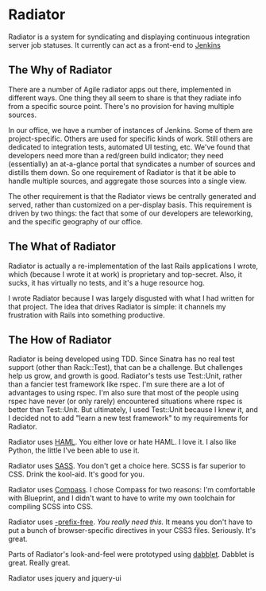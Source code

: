 Radiator
========

Radiator is a system for syndicating and displaying continuous integration server job statuses. It currently can act as a front-end to [Jenkins](http://jenkins-ci.org/)

The Why of Radiator
-------------------

There are a number of Agile radiator apps out there, implemented in different ways. One thing they all seem to share is that they radiate info from a specific source point. There's no provision for having multiple sources.

In our office, we have a number of instances of Jenkins. Some of them are project-specific. Others are used for specific kinds of work. Still others are dedicated to integration tests, automated UI testing, etc. We've found that developers need more than a red/green build indicator; they need (essentially) an at-a-glance portal that syndicates a number of sources and distills them down. So one requirement of Radiator is that it be able to handle multiple sources, and aggregate those sources into a single view. 

The other requirement is that the Radiator views be centrally generated and served, rather than customized on a per-display basis. This requirement is driven by two things: the fact that some of our developers are teleworking, and the specific geography of our office.

The What of Radiator
--------------------

Radiator is actually a re-implementation of the last Rails applications I wrote, which (because I wrote it at work) is proprietary and top-secret. Also, it sucks, it has virtually no tests, and it's a huge resource hog.

I wrote Radiator because I was largely disgusted with what I had written for that project. The idea that drives Radiator is simple: it channels my frustration with Rails into something productive.

The How of Radiator
-------------------

Radiator is being developed using TDD. Since Sinatra has no real test support (other than Rack::Test), that can be a challenge. But challenges help us grow, and growth is good. Radiator's tests use Test::Unit, rather than a fancier test framework like rspec. I'm sure there are a lot of advantages to using rspec. I'm also sure that most of the people using rspec have never (or only rarely) encountered situations where rspec is better than Test::Unit. But ultimately, I used Test::Unit because I knew it, and I decided not to add "learn a new test framework" to my requirements for Radiator.

Radiator uses [HAML](http://haml.info). You either love or hate HAML. I love it. I also like Python, the little I've been able to use it.

Radiator uses [SASS](http://sass-lang.com/). You don't get a choice here. SCSS is far superior to CSS. Drink the kool-aid. It's good for you.

Radiator uses [Compass](http://compass-style.org/). I chose Compass for two reasons: I'm comfortable with Blueprint, and I didn't want to have to write my own toolchain for compiling SCSS into CSS. 

Radiator uses [-prefix-free](http://leaverou.github.com/prefixfree/). *You really need this.* It means you don't have to put a bunch of browser-specific directives in your CSS3 files. Seriously. It's great. 

Parts of Radiator's look-and-feel were prototyped using [dabblet](http://dabblet.com). Dabblet is great. Really great.

Radiator uses jquery and jquery-ui


